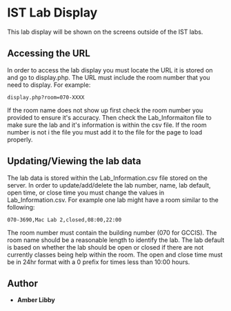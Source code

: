 # IST Lab Display
This lab display will be shown on the screens outside of the IST labs.
## Accessing the URL
In order to access the lab display you must locate the URL it is stored on and go to display.php. The URL must include the room number that you need to display. For example:
```
display.php?room=070-XXXX
``` 
If the room name does not show up first check the room number you provided to ensure it's accuracy. Then check the Lab_Informaiton file to make sure the lab and it's information is within the csv file. If the room number is not i the file you must add it to the file for the page to load properly.

## Updating/Viewing the lab data
The lab data is stored within the Lab_Information.csv file stored on the server. In order to update/add/delete the lab number, name, lab default, open time, or close time you must change the values in Lab_Information.csv. For example one lab might have a room similar to the following:
```
070-3690,Mac Lab 2,closed,08:00,22:00
```
The room number must contain the building number (070 for GCCIS). The room name should be a reasonable length to identify the lab. The lab default is based on whether the lab should be open or closed if there are not currently classes being help within the room. The open and close time must be in 24hr format with a 0 prefix for times less than 10:00 hours.

## Author
* **Amber Libby**